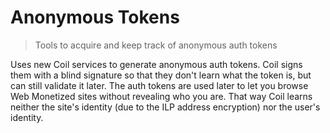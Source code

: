 # Anonymous Tokens

> Tools to acquire and keep track of anonymous auth tokens

Uses new Coil services to generate anonymous auth tokens. Coil signs them with
a blind signature so that they don't learn what the token is, but can still
validate it later. The auth tokens are used later to let you browse Web
Monetized sites without revealing who you are. That way Coil learns neither the
site's identity (due to the ILP address encryption) nor the user's identity.
